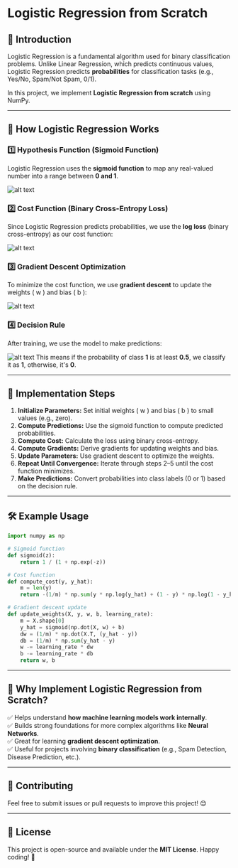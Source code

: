 # Logistic Regression from Scratch

## 📌 Introduction
Logistic Regression is a fundamental algorithm used for binary classification problems. Unlike Linear Regression, which predicts continuous values, Logistic Regression predicts **probabilities** for classification tasks (e.g., Yes/No, Spam/Not Spam, 0/1).

In this project, we implement **Logistic Regression from scratch** using NumPy.

---

## 🔢 How Logistic Regression Works

### 1️⃣ **Hypothesis Function (Sigmoid Function)**
Logistic Regression uses the **sigmoid function** to map any real-valued number into a range between **0 and 1**.

![alt text](image-2.png)

### 2️⃣ **Cost Function (Binary Cross-Entropy Loss)**
Since Logistic Regression predicts probabilities, we use the **log loss** (binary cross-entropy) as our cost function:

![alt text](image-1.png)

### 3️⃣ **Gradient Descent Optimization**
To minimize the cost function, we use **gradient descent** to update the weights \( w \) and bias \( b \):

![alt text](image-3.png)

### 4️⃣ **Decision Rule**
After training, we use the model to make predictions:

![alt text](image-4.png)
This means if the probability of class **1** is at least **0.5**, we classify it as **1**, otherwise, it's **0**.

---

## 🚀 Implementation Steps
1. **Initialize Parameters:** Set initial weights \( w \) and bias \( b \) to small values (e.g., zero).
2. **Compute Predictions:** Use the sigmoid function to compute predicted probabilities.
3. **Compute Cost:** Calculate the loss using binary cross-entropy.
4. **Compute Gradients:** Derive gradients for updating weights and bias.
5. **Update Parameters:** Use gradient descent to optimize the weights.
6. **Repeat Until Convergence:** Iterate through steps 2–5 until the cost function minimizes.
7. **Make Predictions:** Convert probabilities into class labels (0 or 1) based on the decision rule.

---

## 🛠 Example Usage
```python
import numpy as np

# Sigmoid function
def sigmoid(z):
    return 1 / (1 + np.exp(-z))

# Cost function
def compute_cost(y, y_hat):
    m = len(y)
    return -(1/m) * np.sum(y * np.log(y_hat) + (1 - y) * np.log(1 - y_hat))

# Gradient descent update
def update_weights(X, y, w, b, learning_rate):
    m = X.shape[0]
    y_hat = sigmoid(np.dot(X, w) + b)
    dw = (1/m) * np.dot(X.T, (y_hat - y))
    db = (1/m) * np.sum(y_hat - y)
    w -= learning_rate * dw
    b -= learning_rate * db
    return w, b
```

---

## 📌 Why Implement Logistic Regression from Scratch?
✅ Helps understand **how machine learning models work internally**.  
✅ Builds strong foundations for more complex algorithms like **Neural Networks**.  
✅ Great for learning **gradient descent optimization**.  
✅ Useful for projects involving **binary classification** (e.g., Spam Detection, Disease Prediction, etc.).  

---

## 🤝 Contributing
Feel free to submit issues or pull requests to improve this project! 😊

---

## 📜 License
This project is open-source and available under the **MIT License**. Happy coding! 🚀

